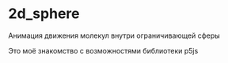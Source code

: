 # 2d_sphere
Анимация движения молекул внутри ограничивающей сферы

Это моё знакомство с возможностями библиотеки p5js 
